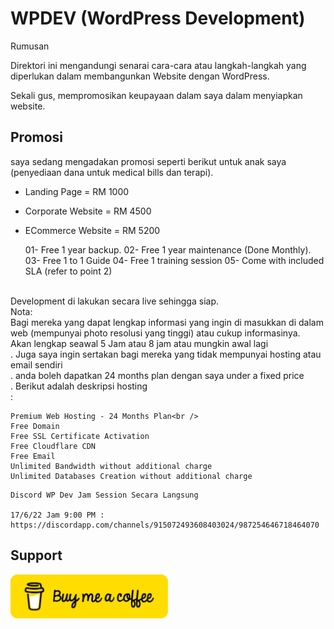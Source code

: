 # WPDEV (WordPress Development) 

Rumusan

Direktori ini mengandungi senarai cara-cara atau langkah-langkah yang diperlukan dalam membangunkan Website dengan WordPress. 

Sekali gus, mempromosikan keupayaan dalam saya dalam menyiapkan website.

## Promosi

saya sedang mengadakan promosi seperti berikut untuk anak saya (penyediaan dana untuk medical bills dan terapi).
- Landing Page = RM 1000
- Corporate Website = RM 4500
- ECommerce Website = RM 5200 

    01- Free 1 year backup.
    02- Free 1 year maintenance (Done Monthly).
    03- Free 1 to 1  Guide 
    04- Free 1 training session
    05- Come with included SLA (refer to point 2)
<br />
Development di lakukan secara live sehingga siap.
<br />
Nota:<br /> 
Bagi mereka yang dapat lengkap informasi yang ingin di masukkan di dalam web (mempunyai photo resolusi yang tinggi) atau cukup informasinya.<br /> Akan lengkap seawal 5 Jam atau 8 jam atau mungkin awal lagi<br />.
Juga saya ingin sertakan bagi mereka yang tidak mempunyai hosting atau email sendiri<br />.
anda boleh dapatkan 24 months plan dengan saya under a fixed price<br />.
Berikut adalah deskripsi hosting<br />:

    Premium Web Hosting - 24 Months Plan<br /> 
    Free Domain 
    Free SSL Certificate Activation
    Free Cloudflare CDN
    Free Email
    Unlimited Bandwidth without additional charge
    Unlimited Databases Creation without additional charge

```
Discord WP Dev Jam Session Secara Langsung

17/6/22 Jam 9:00 PM : https://discordapp.com/channels/915072493608403024/987254646718464070

```

## Support
<a href="https://buymeacoffee.com/jojaafar">
  <img style="width: 50%; height: 50%;" src="https://github.com/harimau99/teratak-repo/blob/main/Najoe/assets/img/bmc-button.png"> 
</a>
